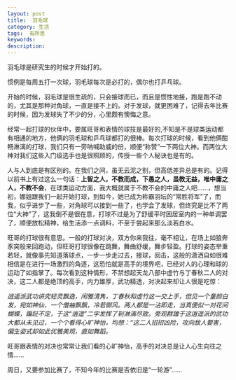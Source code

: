 ```yaml
---
layout: post
title:  羽毛球
category: 生活
tags:  有所思
keywords: 
description: 
---
```

羽毛球是研究生的时候才开始打的。

惯例是每周五打一次球，羽毛球每次是必打的，偶尔也打乒乓球。

开始的时候，羽毛球是很生疏的，只会接球而已，而且是惯性地接，跑是跑不动的，尤其是那种对角球，一直是接不上的。对于发球，就更困难了，记得去年比赛的时候，因为发球失了不少的分，心里颇有懊悔之意。

经常一起打球的伙伴中，要属旺哥和表情的球技是最好的,不知是不是球类运动都有相通的地方，他俩的羽毛球和乒乓球都打的很棒。每次打球的时候，看到他俩酣畅淋漓的打球，我们只有一旁呐喊助威的份，顺便“称赞”一下两位大神。而两位大神对我们这些入门级选手也是很照顾的，传授一些个人秘诀也是有的。

人与人到底是有区别的。在我们之间，虽无云泥之别，但高低差异总是有的。记得以前书上有过这么一句话：**上智之人，不教而成，下愚之人，虽教无益，唯中庸之人，不教不会**，在球类运动方面，我大概就属于不教不会的中庸之人吧……，想当初，娜姐跟我们一起开始打球，到如今，她已成为称霸羽坛的“常胜将军”了，而我，似乎进步了一些，对角球可以接到一些了，也学会了发球，但终究是比不了两位“大神”了，这我倒不是很在意，打球不过是为了舒缓平时困居室内的一种单调罢了，顺便放松精神，给生活添一点调料，不至于尝起来那么淡若白水。

旺哥的打球很有意思。一般的打球对决，双方你来我往，毫不相让，在场上如狼奔豕突般来回跑动，但旺哥打球很像在跳舞，舞曲舒缓，舞步轻盈。打球的姿态举重若轻，就像事先知道落球点，一步一步走过去，接球，回击，这般的潇洒自如很难相信是在进行一场激烈的角逐，这恐怕就是高手的境界吧，已经对人的心理和球的运动了如指掌了。每次看到这种情形，不禁想起天龙八部中虚竹与丁春秋二人的对决，这二人都是绝顶的高手，内力雄厚，武功精透，对决起来却让人很是吃惊：

*逍遥派武功讲究轻灵飘逸，闲雅清隽，丁春秋和虚竹这一交上手，但见一个童颜白发，宛如神仙，一个僧袖飘飘，冷若御风。两人都是一沾即走，当真便似一对花间蝴蝶，蹁跹不定，于这“逍遥”二字发挥了到淋漓尽致。旁观群雄于这逍遥派的武功大都从未见过，一个个看得心旷神怡，均想：“这二人招招凶险，攻向敌人要害，偏生姿式却如此优雅美观，直如舞蹈。*

旺哥跟表情的对决也常常让我们看的心旷神怡，高手的对决总是让人心生向往之情……

周日，又要参加比赛了，不知今年的比赛是否依旧是“一轮游”……






